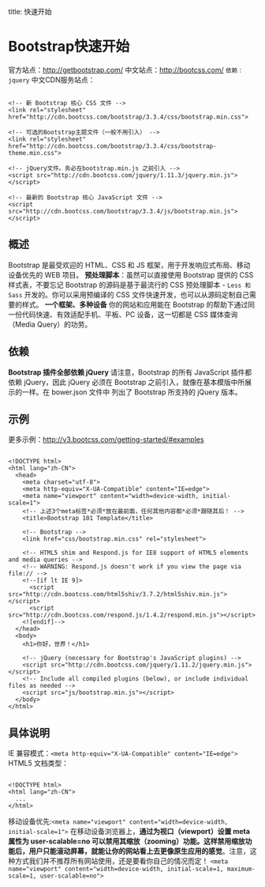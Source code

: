 title: 快速开始 

#  Bootstrap快速开始 
官方站点：http://getbootstrap.com/
中文站点：http://bootcss.com/
` 依赖：jquery `
中文CDN服务站点：
```

<!-- 新 Bootstrap 核心 CSS 文件 -->
<link rel="stylesheet" href="http://cdn.bootcss.com/bootstrap/3.3.4/css/bootstrap.min.css">

<!-- 可选的Bootstrap主题文件（一般不用引入） -->
<link rel="stylesheet" href="http://cdn.bootcss.com/bootstrap/3.3.4/css/bootstrap-theme.min.css">

<!-- jQuery文件。务必在bootstrap.min.js 之前引入 -->
<script src="http://cdn.bootcss.com/jquery/1.11.3/jquery.min.js"></script>

<!-- 最新的 Bootstrap 核心 JavaScript 文件 -->
<script src="http://cdn.bootcss.com/bootstrap/3.3.4/js/bootstrap.min.js"></script>

```
##  概述 
Bootstrap 是最受欢迎的 HTML、CSS 和 JS 框架，用于开发响应式布局、移动设备优先的 WEB 项目。
**预处理脚本**：虽然可以直接使用 Bootstrap 提供的 CSS 样式表，不要忘记 Bootstrap 的源码是基于最流行的 CSS 预处理脚本 - ` Less 和 Sass ` 开发的。你可以采用预编译的 CSS 文件快速开发，也可以从源码定制自己需要的样式。
**一个框架、多种设备**
你的网站和应用能在 Bootstrap 的帮助下通过同一份代码快速、有效适配手机、平板、PC 设备，这一切都是 CSS 媒体查询（Media Query）的功劳。
##  依赖 
**Bootstrap 插件全部依赖 jQuery**
请注意，Bootstrap 的所有 JavaScript 插件都依赖 jQuery，因此 jQuery 必须在 Bootstrap 之前引入，就像在基本模版中所展示的一样。在 bower.json 文件中 列出了 Bootstrap 所支持的 jQuery 版本。
##  示例 
更多示例：http://v3.bootcss.com/getting-started/#examples
```

<!DOCTYPE html>
<html lang="zh-CN">
  <head>
    <meta charset="utf-8">
    <meta http-equiv="X-UA-Compatible" content="IE=edge">
    <meta name="viewport" content="width=device-width, initial-scale=1">
    <!-- 上述3个meta标签*必须*放在最前面，任何其他内容都*必须*跟随其后！ -->
    <title>Bootstrap 101 Template</title>

    <!-- Bootstrap -->
    <link href="css/bootstrap.min.css" rel="stylesheet">

    <!-- HTML5 shim and Respond.js for IE8 support of HTML5 elements and media queries -->
    <!-- WARNING: Respond.js doesn't work if you view the page via file:// -->
    <!--[if lt IE 9]>
      <script src="http://cdn.bootcss.com/html5shiv/3.7.2/html5shiv.min.js"></script>
      <script src="http://cdn.bootcss.com/respond.js/1.4.2/respond.min.js"></script>
    <![endif]-->
  </head>
  <body>
    <h1>你好，世界！</h1>

    <!-- jQuery (necessary for Bootstrap's JavaScript plugins) -->
    <script src="http://cdn.bootcss.com/jquery/1.11.2/jquery.min.js"></script>
    <!-- Include all compiled plugins (below), or include individual files as needed -->
    <script src="js/bootstrap.min.js"></script>
  </body>
</html>

```
##  具体说明 
IE 兼容模式：` <meta http-equiv="X-UA-Compatible" content="IE=edge"> `
HTML5 文档类型：
```

<!DOCTYPE html>
<html lang="zh-CN">
  ...
</html>

```
移动设备优先:` <meta name="viewport" content="width=device-width, initial-scale=1"> `
在移动设备浏览器上，**通过为视口（viewport）设置 meta 属性为 user-scalable=no 可以禁用其缩放（zooming）功能。这样禁用缩放功能后，用户只能滚动屏幕，就能让你的网站看上去更像原生应用的感觉**。注意，这种方式我们并不推荐所有网站使用，还是要看你自己的情况而定！
` <meta name="viewport" content="width=device-width, initial-scale=1, maximum-scale=1, user-scalable=no"> `
